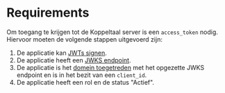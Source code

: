 # Requirements

Om toegang te krijgen tot de Koppeltaal server is een `access_token` nodig. Hiervoor moeten de volgende stappen uitgevoerd zijn:

1. De applicatie kan [JWTs signen](jwt-ondertekenen.md).
2. De applicatie heeft een [JWKS endpoint](jwks-opzetten.md).
3. De applicatie is het [domein toegetreden](../../../domeinbeheer/domein-toetreden.md) met het opgezette JWKS endpoint en is in het bezit van een   `client_id`. 
4. De applicatie heeft een rol en de status "Actief".

